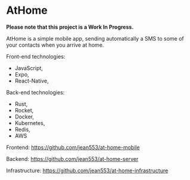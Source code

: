 # AtHome

**Please note that this project is a Work In Progress.**

AtHome is a simple mobile app, sending automatically a SMS to some of your contacts when you arrive at home.

Front-end technologies:
 * JavaScript,
 * Expo,
 * React-Native,

Back-end technologies:
 * Rust,
 * Rocket,
 * Docker,
 * Kubernetes,
 * Redis,
 * AWS

Frontend: https://github.com/jean553/at-home-mobile

Backend: https://github.com/jean553/at-home-server

Infrastructure: https://github.com/jean553/at-home-infrastructure
